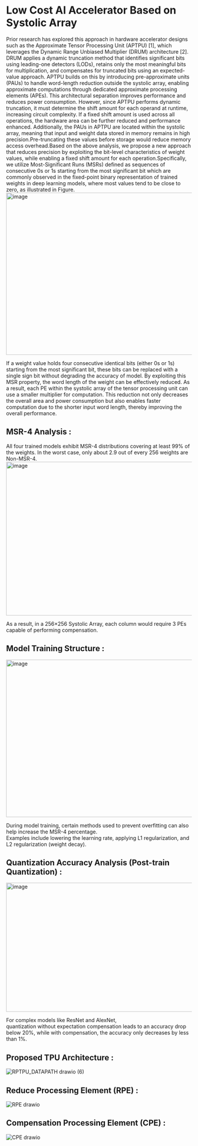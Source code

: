 # Low Cost AI Accelerator Based on Systolic Array     
Prior research has explored this approach in hardware accelerator designs such as the Approximate Tensor Processing Unit (APTPU) [1], which leverages the Dynamic Range Unbiased Multiplier (DRUM) architecture [2]. DRUM applies a dynamic truncation method that identifies significant bits using leading-one detectors (LODs), retains only the most meaningful bits for multiplication, and compensates for truncated bits using an expected-value approach. APTPU builds on this by introducing pre-approximate units (PAUs) to handle word-length reduction outside the systolic array, enabling approximate computations through dedicated approximate processing elements (APEs). This architectural separation improves performance and reduces power consumption. However, since APTPU performs dynamic truncation, it must determine the shift amount for each operand at runtime, increasing circuit complexity. If a fixed shift amount is used across all operations, the hardware area can be further reduced and performance enhanced. Additionally, the PAUs in APTPU are located within the systolic array, meaning that input and weight data stored in memory remains in high precision.Pre-truncating these values before storage would reduce memory access overhead.Based on the above analysis, we propose a new approach that reduces precision by exploiting the bit-level characteristics of weight values, while enabling a fixed shift amount for each operation.Specifically, we utilize Most-Significant Runs (MSRs) defined as sequences of consecutive 0s or 1s starting from the most significant bit which are commonly observed in the fixed-point binary representation of trained weights in deep learning models, where most values tend to be close to zero, as illustrated in Figure.  
<img width="1867" height="440" alt="image" src="https://github.com/user-attachments/assets/8b25f99f-a2e1-4d54-872e-b3422aaa75d6" />

  
If a weight value holds four consecutive identical bits (either 0s or 1s) starting from the most significant bit, these bits can be replaced with a single sign bit without degrading the accuracy of model. By exploiting this MSR property, the word length of the weight can be effectively reduced. As a result, each PE within the systolic array of the tensor processing unit can use a smaller multiplier for computation. This reduction not only decreases the overall area and power consumption but also enables faster computation due to the shorter input word length, thereby improving the overall performance.  





## MSR-4 Analysis : 
All four trained models exhibit MSR-4 distributions covering at least 99% of the weights. In the worst case, only about 2.9 out of every 256 weights are Non-MSR-4.  
<img width="1122" height="417" alt="image" src="https://github.com/user-attachments/assets/c4fe2d6a-f449-40fc-8f40-f9ab724513c2" />  


As a result, in a 256×256 Systolic Array, each column would require 3 PEs capable of performing compensation.  


## Model Training Structure :  
<img width="1108" height="427" alt="image" src="https://github.com/user-attachments/assets/ba55a537-6cca-4147-8348-5d5ebfdbcf39" />


During model training, certain methods used to prevent overfitting can also help increase the MSR-4 percentage.   
Examples include lowering the learning rate, applying L1 regularization, and L2 regularization (weight decay).  


## Quantization Accuracy Analysis (Post-train Quantization) :  
<img width="1000" height="350" alt="image" src="https://github.com/user-attachments/assets/e66c9f1d-4400-4cb7-a029-fabe25879f89" />


For complex models like ResNet and AlexNet,   
quantization without expectation compensation leads to an accuracy drop below 20%, while with compensation, the accuracy only decreases by less than 1%.  
  


## Proposed TPU Architecture :  
![RPTPU_DATAPATH drawio (6)](https://github.com/user-attachments/assets/fb4c0342-37bb-40c0-9241-e5ba87262708)

## Reduce Processing Element (RPE) :   
![RPE drawio](https://github.com/user-attachments/assets/c790f418-5e94-47a2-b850-18127da7769d)

## Compensation Processing Element (CPE) :  
![CPE drawio](https://github.com/user-attachments/assets/e12d8fac-3e1d-444b-9175-dcd8a724af95)
